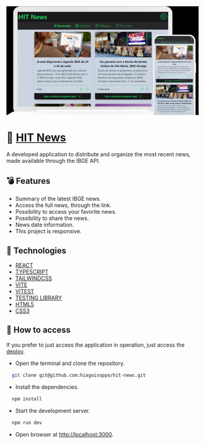 <img src="/public/Preview.png" alt="Application Preview" />

# :newspaper: [HIT News](https://hitnews.vercel.app/)

A developed application to distribute and organize the most recent news, made available through the IBGE API.

## :bomb: Features

- Summary of the latest IBGE news.
- Access the full news, through the link.
- Possibility to access your favorite news.
- Possibility to share the news.
- News date information.
- This project is responsive.

## :file_folder: Technologies

- [REACT](https://react.dev/)
- [TYPESCRIPT](https://www.typescriptlang.org/)
- [TAILWINDCSS](https://tailwindcss.com/)
- [VITE](https://vitejs.dev/)
- [VITEST](https://vitest.dev/)
- [TESTING LIBRARY](https://testing-library.com/)
- [HTML5](https://developer.mozilla.org/en-US/docs/Web/HTML)
- [CSS3](https://developer.mozilla.org/en-US/docs/Web/CSS)

## :closed_book: How to access
  If you prefer to just access the application in operation, just access the [deploy](https://hitnews.vercel.app/).
  - Open the terminal and clone the repository.
  ```bash
    git clone git@github.com:hiagoisoppo/hit-news.git
  ```
  - Install the dependencies.
  ```bash
    npm install
  ```
  - Start the development server.
  ```bash
    npm run dev
  ```
  - Open browser at [http://localhost:3000](http://localhost:3000).

